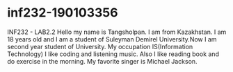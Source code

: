 # inf232-190103356
INF232 - LAB2.2
Hello my name is Tangsholpan. I am from Kazakhstan. I am 18 years old and I am a student of Suleyman
Demirel University.Now I am second year student of University.
My occupation IS(Information Technology)
I like coding and listening music.
Also I like reading book and do exercise in the morning.
My favorite singer is Michael Jackson.

